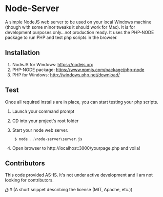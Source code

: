 # Node-Server

A simple NodeJS web server to be used on your local Windows machine (though with some minor tweaks it should work for Mac). It is for development purposes only...not production ready. It uses the PHP-NODE package to run PHP and test php scripts in the browser.

[//]:# (## Code Example)
[//]:# (Show what the library does as concisely as possible, developers should be able to figure out **how** your project solves their problem by looking at the code example. Make sure the API you are showing off is obvious, and that your code is short and concise.)

[//]:# (## Motivation)
[//]:# (A short description of the motivation behind the creation and maintenance of the project. This should explain **why** the project exists.)

## Installation

1. NodeJS for Windows: https://nodejs.org
2. PHP-NODE package: https://www.npmjs.com/package/php-node
3. PHP for Windows: http://windows.php.net/download/

[//]:# (## API Reference)
[//]:# (Depending on the size of the project, if it is small and simple enough the reference docs can be added to the README. For medium size to larger projects it is important to at least provide a link to where the API reference docs live.)

## Test

Once all required installs are in place, you can start testing your php scripts.

1. Launch your command prompt
2. CD into your project's root folder
3. Start your node web server.

		$ node ..\node-server\server.js

4. Open browser to http://localhost:3000/yourpage.php and voila!

## Contributors

This code provided AS-IS. It's not under active development and I am not looking for contributors.

[//]:# (## License)
[//]:# (A short snippet describing the license (MIT, Apache, etc.))